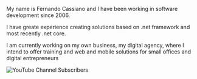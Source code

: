 My name is Fernando Cassiano and I have been working in software development since 2006.

I have greate experience creating solutions based on .net framework and most recently .net core.

I am currently working on my own business, my digital agency, where I intend to offer training and web and mobile solutions for small offices and digital entrepreneurs

![YouTube Channel Subscribers](https://img.shields.io/youtube/channel/subscribers/UCs6aajLauE6omttZIMXZuWQ?style=social)
